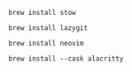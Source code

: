 `brew install stow`

`brew install lazygit`

`brew install neovim`

`brew install --cask alacritty`
